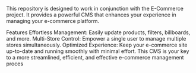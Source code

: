 This repository is designed to work in conjunction with the E-Commerce project. It provides a powerful CMS that enhances your experience in managing your e-commerce platform.

Features
Effortless Management: Easily update products, filters, billboards, and more.
Multi-Store Control: Empower a single user to manage multiple stores simultaneously.
Optimized Experience: Keep your e-commerce site up-to-date and running smoothly with minimal effort.
This CMS is your key to a more streamlined, efficient, and effective e-commerce management proces
